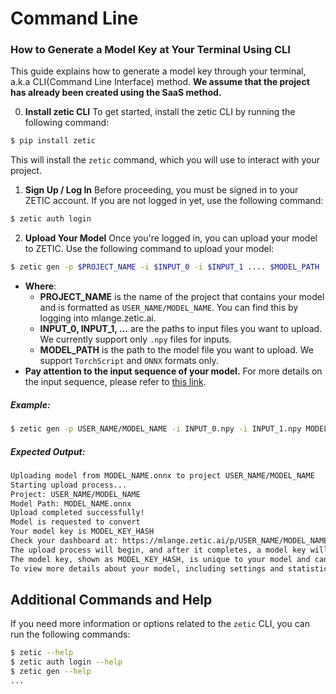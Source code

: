 
Command Line
============

### How to Generate a Model Key at Your Terminal Using CLI

This guide explains how to generate a model key through your terminal, a.k.a CLI(Command Line Interface) method. **We assume that the project has already been created using the SaaS method.**

0. **Install zetic CLI** 
To get started, install the zetic CLI by running the following command:

```bash
$ pip install zetic
```
This will install the `zetic` command, which you will use to interact with your project.

1. **Sign Up / Log In**
Before proceeding, you must be signed in to your ZETIC account. If you are not logged in yet, use the following command:

```bash
$ zetic auth login
```

2. **Upload Your Model**
Once you're logged in, you can upload your model to ZETIC. Use the following command to upload your model:

```bash
$ zetic gen -p $PROJECT_NAME -i $INPUT_0 -i $INPUT_1 .... $MODEL_PATH
```
- **Where**:
    - **PROJECT_NAME** is the name of the project that contains your model and is formatted as `USER_NAME/MODEL_NAME`. You can find this by logging into mlange.zetic.ai.
    - **INPUT_0, INPUT_1, ...** are the paths to input files you want to upload. We currently support only `.npy` files for inputs.
    - **MODEL_PATH** is the path to the model file you want to upload. We support `TorchScript` and `ONNX` formats only.
- **Pay attention to the input sequence of your model.** For more details on the input sequence, please refer to [this link](../prepare_model/index.rst#check-the-order-of-model-input-s).


##### Example:
```bash
$ zetic gen -p USER_NAME/MODEL_NAME -i INPUT_0.npy -i INPUT_1.npy MODEL_NAME.onnx
```
##### Expected Output:
```bash
Uploading model from MODEL_NAME.onnx to project USER_NAME/MODEL_NAME
Starting upload process...
Project: USER_NAME/MODEL_NAME
Model Path: MODEL_NAME.onnx
Upload completed successfully!
Model is requested to convert
Your model key is MODEL_KEY_HASH
Check your dashboard at: https://mlange.zetic.ai/p/USER_NAME/MODEL_NAME/models/MODEL_KEY_HASH
The upload process will begin, and after it completes, a model key will be generated.
The model key, shown as MODEL_KEY_HASH, is unique to your model and can be used to reference it in your zetic dashboard.
To view more details about your model, including settings and statistics, visit the link provided in the output: https://mlange.zetic.ai/p/USER_NAME/MODEL_NAME/models/MODEL_KEY_HASH.
```

Additional Commands and Help
----------------------------
If you need more information or options related to the `zetic` CLI, you can run the following commands:
```bash
$ zetic --help
$ zetic auth login --help
$ zetic gen --help
...
```

